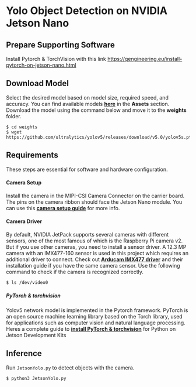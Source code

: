 # Yolo Object Detection on NVIDIA Jetson Nano 

## Prepare Supporting Software

Install Pytorch & TorchVision with this link
https://qengineering.eu/install-pytorch-on-jetson-nano.html


## Download Model
Select the desired model based on model size, required speed, and accuracy.
You can find available models [**here**](https://github.com/ultralytics/yolov5/releases) in the **Assets** section.
Download the model using the command below and move it to the **weights** folder.

```
$ cd weights
$ wget https://github.com/ultralytics/yolov5/releases/download/v5.0/yolov5s.pt
```

## Requirements
These steps are essential for software and hardware configuration.
#### Camera Setup
Install the camera in the MIPI-CSI Camera Connector on the carrier board.
The pins on the camera ribbon should face the Jetson Nano module.
You can use this [**camera setup guide**](https://www.arducam.com/docs/camera-for-jetson-nano/native-jetson-cameras-imx219-imx477/imx477/) for more info.

#### Camera Driver
By default, NVIDIA JetPack supports several cameras with different sensors, one of the most famous of which is the Raspberry Pi camera v2.
But if you use other cameras, you need to install a sensor driver.
A 12.3 MP camera with an IMX477-160 sensor is used in this project which requires an additional driver to connect. 
Check out [**Arducam IMX477 driver**](https://www.arducam.com/docs/camera-for-jetson-nano/native-jetson-cameras-imx219-imx477/imx477-how-to-install-the-driver/) and their installation guide if you have the same camera sensor.
Use the following command to check if the camera is recognized correctly.
```
$ ls /dev/video0
```

##### PyTorch & torchvision
Yolov5 network model is implemented in the Pytorch framework.
PyTorch is an open source machine learning library based on the Torch library, used for applications such as computer vision and natural language processing.
Heres a complete guide to [**install PyTorch & torchvision**](https://forums.developer.nvidia.com/t/pytorch-for-jetson-version-1-9-0-now-available/72048) for Python on Jetson Development Kits

## Inference
Run ```JetsonYolo.py``` to detect objects with the camera.
```
$ python3 JetsonYolo.py
```

